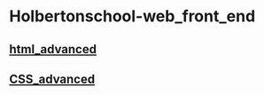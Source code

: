 # Holbertonschool-web_front_end

## [html_advanced](https://github.com/hug0-cstrs/holbertonschool-web_front_end/tree/main/html_advanced)
## [CSS_advanced](https://github.com/hug0-cstrs/holbertonschool-web_front_end/tree/main/CSS_advanced)
